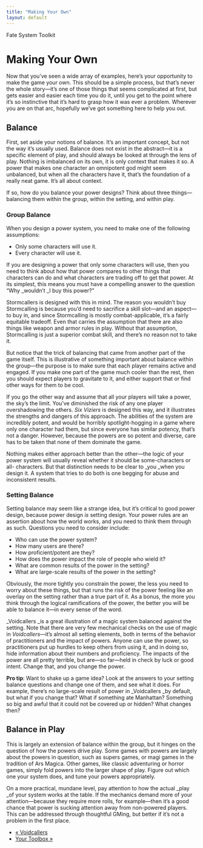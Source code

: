 ```yaml
---
title: "Making Your Own"
layout: default
---
```

    
Fate System Toolkit

#  Making Your Own

Now that you’ve seen a wide array of examples, here’s your opportunity to make
the game your own. This should be a simple process, but that’s never the whole
story—it’s one of those things that seems complicated at first, but gets
easier and easier each time you do it, until you get to the point where it’s
so instinctive that it’s hard to grasp how it was ever a problem. Wherever you
are on that arc, hopefully we’ve got something here to help you out.

## Balance

First, set aside your notions of balance. It’s an important concept, but not
the way it’s usually used. Balance does not exist in the abstract—it is a
specific element of play, and should always be looked at through the lens of
play. Nothing is imbalanced on its own, it is only context that makes it so. A
power that makes one character an omnipotent god might seem unbalanced, but
when all the characters have it, that’s the foundation of a really neat game.
It’s all about context.

If so, how do you balance your power designs? Think about three
things—balancing them within the group, within the setting, and within play.

### Group Balance

When you design a power system, you need to make one of the following
assumptions:

  * Only some characters will use it.
  * Every character will use it.

If you are designing a power that only some characters will use, then you need
to think about how that power compares to other things that characters can do
and what characters are trading off to get that power. At its simplest, this
means you must have a compelling answer to the question “Why _wouldn’t _I buy
this power?”

Stormcallers is designed with this in mind. The reason you wouldn’t buy
Stormcalling is because you’d need to sacrifice a skill slot—and an aspect—to
buy in, and since Stormcalling is mostly combat-applicable, it’s a fairly
equitable tradeoff. Even that carries the assumption that there are also
things like weapon and armor rules in play. Without that assumption,
Stormcalling is just a superior combat skill, and there’s no reason not to
take it.

But notice that the trick of balancing that came from another part of the game
itself. This is illustrative of something important about balance within the
group—the purpose is to make sure that each player remains active and engaged.
If you make one part of the game much cooler than the rest, then you should
expect players to gravitate to it, and either support that or find other ways
for them to be cool.

If you go the other way and assume that all your players will take a power,
the sky’s the limit. You’ve diminished the risk of any one player
overshadowing the others. _Six Viziers_ is designed this way, and it
illustrates the strengths and dangers of this approach. The abilities of the
system are incredibly potent, and would be horribly spotlight-hogging in a
game where only one character had them, but since everyone has similar
potency, that’s not a danger. However, because the powers are so potent and
diverse, care has to be taken that none of them dominate the game.

Nothing makes either approach better than the other—the logic of your power
system will usually reveal whether it should be some-characters or all-
characters. But that distinction needs to be clear to _you _when you design
it. A system that tries to do both is one begging for abuse and inconsistent
results.

### Setting Balance

Setting balance may seem like a strange idea, but it’s critical to good power
design, because power design _is_ setting design. Your power rules are an
assertion about how the world works, and you need to think them through as
such. Questions you need to consider include:

  * Who can use the power system?
  * How many users are there?
  * How proficient/potent are they?
  * How does the power impact the role of people who wield it?
  * What are common results of the power in the setting?
  * What are large-scale results of the power in the setting?

Obviously, the more tightly you constrain the power, the less you need to
worry about these things, but that runs the risk of the power feeling like an
overlay on the setting rather than a true part of it. As a bonus, the more you
think through the logical ramifications of the power, the better you will be
able to balance it—in every sense of the word.

_Voidcallers _is a great illustration of a magic system balanced against the
setting. Note that there are very few mechanical checks on the use of magic in
_Voidcallers_—it’s almost all setting elements, both in terms of the behavior
of practitioners and the impact of powers. Anyone can use the power, so
practitioners put up hurdles to keep others from using it, and in doing so,
hide information about their numbers and proficiency. The impacts of the power
are all pretty terrible, but are—so far—held in check by luck or good intent.
Change that, and you change the power.

**Pro tip**: Want to shake up a game idea? Look at the answers to your setting balance questions and change one of them, and see what it does. For example, there’s no large-scale result of power in _Voidcallers _by default, but what if you change that? What if something ate Manhattan? Something so big and awful that it could not be covered up or hidden? What changes then?

## Balance in Play

This is largely an extension of balance within the group, but it hinges on the
question of how the powers drive play. Some games with powers are largely
about the powers in question, such as supers games, or magi games in the
tradition of Ars Magica. Other games, like classic adventuring or horror
games, simply fold powers into the larger shape of play. Figure out which one
your system does, and tune your powers appropriately.

On a more practical, mundane level, pay attention to how the actual _play _of
your system works at the table. If the mechanics demand more of your
attention—because they require more rolls, for example—then it’s a good chance
that power is sucking attention away from non-powered players. This can be
addressed through thoughtful GMing, but better if it’s not a problem in the
first place.

  * [« Voidcallers](/fate-srd/fate-system-toolkit/voidcallers)
  * [Your Toolbox »](/fate-srd/fate-system-toolkit/your-toolbox)

